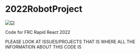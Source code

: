 # 2022RobotProject 
[![CI](https://github.com/LakotaRobotics1038/2022RobotProject/actions/workflows/main.yml/badge.svg?branch=master)](https://github.com/LakotaRobotics1038/2022RobotProject/actions/workflows/main.yml)

Code for FRC Rapid React 2022

PLEASE LOOK AT ISSUES/PROJECTS THAT IS WHERE ALL THE INFORMATION ABOUT THIS CODE IS

